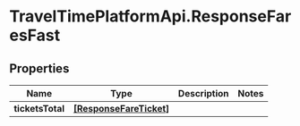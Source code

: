 # TravelTimePlatformApi.ResponseFaresFast

## Properties

Name | Type | Description | Notes
------------ | ------------- | ------------- | -------------
**ticketsTotal** | [**[ResponseFareTicket]**](ResponseFareTicket.md) |  | 


